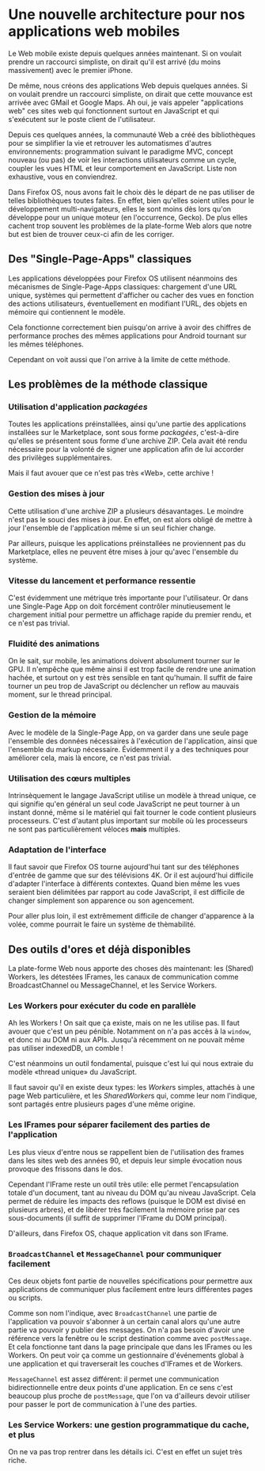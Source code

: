 Une nouvelle architecture pour nos applications web mobiles
===========================================================

Le Web mobile existe depuis quelques années maintenant. Si on voulait prendre un
raccourci simpliste, on dirait qu'il est arrivé (du moins massivement) avec le
premier iPhone.

De même, nous créons des applications Web depuis quelques années. Si on voulait
prendre un raccourci simpliste, on dirait que cette mouvance est arrivée avec
GMail et Google Maps. Ah oui, je vais appeler "applications web" ces
sites web qui fonctionnent surtout en JavaScript et qui s'exécutent sur le poste
client de l'utilisateur.

Depuis ces quelques années, la communauté Web a créé des bibliothèques pour se
simplifier la vie et retrouver les automatismes d'autres environnements:
programmation suivant le paradigme MVC, concept nouveau (ou pas) de voir les
interactions utilisateurs comme un cycle, coupler les vues HTML et leur
comportement en JavaScript. Liste non exhaustive, vous en conviendrez.

Dans Firefox OS, nous avons fait le choix dès le départ de ne pas utiliser de
telles bibliothèques toutes faites. En effet, bien qu'elles soient utiles pour
le développement multi-navigateurs, elles le sont moins dès lors qu'on développe
pour un unique moteur (en l'occurrence, Gecko). De plus elles cachent trop
souvent les problèmes de la plate-forme Web alors que notre but est bien de
trouver ceux-ci afin de les corriger.


Des "Single-Page-Apps" classiques
---------------------------------

Les applications développées pour Firefox OS utilisent néanmoins des mécanismes
de Single-Page-Apps classiques: chargement d'une URL unique, systèmes qui
permettent d'afficher ou cacher des vues en fonction des actions utilisateurs,
éventuellement en modifiant l'URL, des objets en mémoire qui contiennent le
modèle.

Cela fonctionne correctement bien puisqu'on arrive à avoir des chiffres de
performance proches des mêmes applications pour Android tournant sur les mêmes
téléphones.

Cependant on voit aussi que l'on arrive à la limite de cette méthode.

Les problèmes de la méthode classique
-------------------------------------
### Utilisation d'application _packagées_

Toutes les applications préinstallées, ainsi qu'une partie des applications
installées sur le Marketplace, sont sous forme _packagées_, c'est-à-dire
qu'elles se présentent sous forme d'une archive ZIP. Cela avait été rendu
nécessaire pour la volonté de signer une application afin de lui accorder des
privilèges supplémentaires.

Mais il faut avouer que ce n'est pas très «Web», cette archive !

### Gestion des mises à jour

Cette utilisation d'une archive ZIP a plusieurs désavantages. Le moindre n'est
pas le souci des mises à jour. En effet, on est alors obligé de mettre à jour
l'ensemble de l'application même si un seul fichier change.

Par ailleurs, puisque les applications préinstallées ne proviennent pas du
Marketplace, elles ne peuvent être mises à jour qu'avec l'ensemble du système.

### Vitesse du lancement et performance ressentie

C'est évidemment une métrique très importante pour l'utilisateur. Or dans une
Single-Page App on doit forcément contrôler minutieusement le chargement initial
pour permettre un affichage rapide du premier rendu, et ce n'est pas trivial.

### Fluidité des animations

On le sait, sur mobile, les animations doivent absolument tourner sur le GPU. Il
n'empêche que même ainsi il est trop facile de rendre une animation hachée,
et surtout on y est très sensible en tant qu'humain. Il suffit de faire tourner
un peu trop de JavaScript ou déclencher un reflow au mauvais moment, sur le
thread principal.

### Gestion de la mémoire

Avec le modèle de la Single-Page App, on va garder dans une seule page
l'ensemble des données nécessaires à l'exécution de l'application, ainsi que
l'ensemble du markup nécessaire. Évidemment il y a des techniques pour améliorer
cela, mais là encore, ce n'est pas trivial.

### Utilisation des cœurs multiples

Intrinsèquement le langage JavaScript utilise un modèle à thread unique, ce qui
signifie qu'en général un seul code JavaScript ne peut tourner à un instant
donné, même si le matériel qui fait tourner le code contient plusieurs
processeurs. C'est d'autant plus important sur mobile où les processeurs ne sont
pas particulièrement véloces __mais__ multiples.

### Adaptation de l'interface

Il faut savoir que Firefox OS tourne aujourd'hui tant sur des téléphones
d'entrée de gamme que sur des télévisions 4K. Or il  est aujourd'hui difficile
d'adapter l'interface à différents contextes. Quand
bien même les vues seraient bien délimitées par rapport au code JavaScript, il
est difficile de changer simplement son apparence ou son agencement.

Pour aller plus loin, il est extrêmement difficile de changer d'apparence à la
volée, comme pourrait le faire un système de thèmabilité.

Des outils d'ores et déjà disponibles
-------------------------------------

La plate-forme Web nous apporte des choses dès maintenant: les (Shared) Workers,
les détestées IFrames, les canaux de communication comme BroadcastChannel ou
MessageChannel, et les Service Workers.

### Les Workers pour exécuter du code en parallèle

Ah les Workers ! On sait que ça existe, mais on ne les utilise pas. Il faut
avouer que c'est un peu pénible. Notamment on n'a pas accès à la `window`, et
donc ni au DOM ni aux APIs. Jusqu'à récemment on ne pouvait même pas utiliser
indexedDB, un comble !

C'est néanmoins un outil fondamental, puisque c'est lui qui nous extraie du
modèle «thread unique» du JavaScript.

Il faut savoir qu'il en existe deux types: les *Worker*s simples, attachés à une
page Web particulière, et les *SharedWorker*s qui, comme leur nom l'indique,
sont partagés entre plusieurs pages d'une même origine.

### Les IFrames pour séparer facilement des parties de l'application

Les plus vieux d'entre nous se rappellent bien de l'utilisation des frames dans
les sites web des années 90, et depuis leur simple évocation nous provoque des
frissons dans le dos.

Cependant l'IFrame reste un outil très utile: elle permet l'encapsulation totale
d'un document, tant au niveau du DOM qu'au niveau JavaScript. Cela permet de
réduire les impacts des reflows (puisque le DOM est divisé en plusieurs arbres),
et de libérer très facilement la mémoire prise par ces sous-documents (il suffit
de supprimer l'IFrame du DOM principal).

D'ailleurs, dans Firefox OS, chaque application vit dans son IFrame.

### `BroadcastChannel` et `MessageChannel` pour communiquer facilement

Ces deux objets font partie de nouvelles spécifications pour permettre aux
applications de communiquer plus facilement entre leurs différentes pages ou
scripts.

Comme son nom l'indique, avec `BroadcastChannel` une partie de l'application va
pouvoir s'abonner à un certain canal alors qu'une autre partie va pouvoir
y publier des messages. On n'a pas besoin d'avoir une référence vers la fenêtre
ou le script destination comme avec `postMessage`. Et cela fonctionne tant dans
la page principale que dans les IFrames ou les Workers. On peut voir ça comme un
gestionnaire d'événements global à une application et qui traverserait les
couches d'IFrames et de Workers.

`MessageChannel` est assez différent: il permet une communication
bidirectionnelle entre deux points d'une application. En ce sens c'est beaucoup
plus proche de `postMessage`, que l'on va d'ailleurs devoir utiliser pour passer
le port de communication à l'une des parties.

### Les Service Workers: une gestion programmatique du cache, et plus

On ne va pas trop rentrer dans les détails ici. C'est en effet un sujet très
riche.
